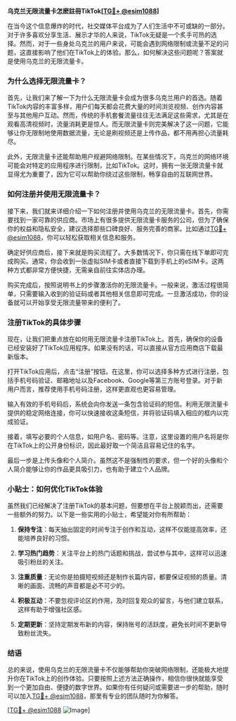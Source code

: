 **乌克兰无限流量卡怎麽註冊TikTok[[TG💪+ @esim1088](https://t.me/s/esim1088)]**

在当今这个信息爆炸的时代，社交媒体平台成为了人们生活中不可或缺的一部分。对于许多喜欢分享生活、展示才华的人来说，TikTok无疑是一个炙手可热的选择。然而，对于一些身处乌克兰的用户来说，可能会遇到网络限制或流量不足的问题，这直接影响了他们在TikTok上的体验。那么，如何解决这些问题呢？答案就是使用乌克兰的无限流量卡。

### **为什么选择无限流量卡？**

首先，让我们来了解一下为什么无限流量卡会成为很多乌克兰用户的首选。随着TikTok内容的丰富多样，用户们每天都会花费大量的时间浏览视频、创作内容甚至与其他用户互动。然而，传统的手机套餐流量往往无法满足这些需求，尤其是在观看高清视频时，流量消耗更是惊人。而无限流量卡则完美解决了这一问题，它能够让你无限制地使用数据流量，无论是刷视频还是上传作品，都不用再担心流量耗尽。

此外，无限流量卡还能帮助用户规避网络限制。在某些情况下，乌克兰的网络环境可能会对特定的应用程序进行限制，比如TikTok。这时，拥有一张无限流量卡就显得尤为重要了，因为它可以帮助你绕过这些限制，畅享自由的互联网世界。

### **如何注册并使用无限流量卡？**

接下来，我们就来详细介绍一下如何注册并使用乌克兰的无限流量卡。首先，你需要找到一家可靠的供应商。市场上有很多提供无限流量卡服务的公司，但为了确保你的权益和隐私安全，建议选择那些口碑良好、服务完善的商家。比如通过[TG💪+ @esim1088](https://t.me/s/esim1088)，你可以轻松获取相关信息和服务。

确定好供应商后，接下来就是购买流程了。大多数情况下，你只需在线下单即可完成购买。通常，你会收到一张虚拟SIM卡或者直接下载到手机上的eSIM卡。这两种方式都非常方便快捷，无需亲自前往实体店办理。

购买完成后，按照说明书上的步骤激活你的无限流量卡。一般来说，激活过程很简单，只需要输入收到的验证码或者其他相关信息即可完成。一旦激活成功，你的设备就可以开始享受无限流量带来的便利了。

### **注册TikTok的具体步骤**

现在，让我们把重点放在如何用无限流量卡注册TikTok上。首先，确保你的设备已经安装好了TikTok应用程序。如果没有的话，可以直接从官方应用商店下载最新版本。

打开TikTok应用后，点击“注册”按钮。在这里，你可以选择多种方式进行注册，包括手机号码验证、邮箱地址以及Facebook、Google等第三方账号登录。对于新用户而言，推荐使用手机号码注册，这样更直观也更容易管理。

输入有效的手机号码后，系统会向你发送一条包含验证码的短信。利用无限流量卡提供的稳定网络连接，你可以快速接收这条短信，并将验证码填入相应的框内以完成验证。

接着，填写必要的个人信息，如用户名、密码等。注意，这里设置的用户名将是你在TikTok上的公开身份标识，因此最好取一个简洁且容易记住的名字。

最后一步是上传头像和个人简介。虽然这不是强制性的要求，但一个好的头像和个人简介能够让你的作品更具吸引力，也有助于建立个人品牌。

### **小贴士：如何优化TikTok体验**

虽然我们已经解决了注册TikTok的基本问题，但要想在平台上脱颖而出，还需要一些额外的努力。以下是一些实用的小贴士，希望能对你有所帮助：

1. **保持专注**：每天抽出固定的时间专注于创作和互动，这样不仅能提高效率，还能培养良好的习惯。
   
2. **学习热门趋势**：关注平台上的热门话题和挑战，尝试参与其中，这样可以迅速吸引粉丝的关注。

3. **注重质量**：无论你是拍摄短视频还是制作长篇内容，都要保证视频的质量。清晰的画面、流畅的声音都是必不可少的。

4. **积极互动**：不要忽视评论区的作用，及时回复观众的留言，与他们建立联系，这样有助于增强社区感。

5. **定期更新**：坚持定期发布新的内容，保持账号的活跃度，避免长时间不更新导致粉丝流失。

### **结语**

总的来说，使用乌克兰的无限流量卡不仅能够帮助你突破网络限制，还能极大地提升你在TikTok上的创作体验。只要按照上述方法正确操作，相信你很快就能享受到一个更加自由、便捷的数字世界。如果你有任何疑问或需要进一步的帮助，随时可以加入[TG💪+ @esim1088](https://t.me/s/esim1088)，那里有专业的团队随时为你解答。

[[TG💪+ @esim1088](https://t.me/s/esim1088) ![Image](https://i.postimg.cc/4NQfJmqS/Snipaste-2025-05-13-00-14-12.png)]